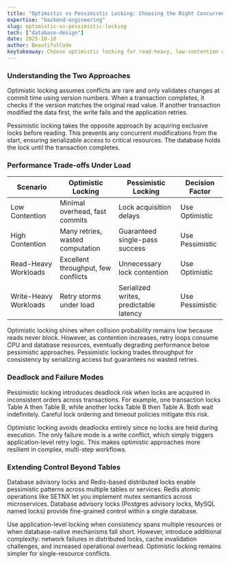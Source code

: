 ```yaml
---
title: "Optimistic vs Pessimistic Locking: Choosing the Right Concurrency Strategy"
expertise: "backend-engineering"
slug: optimistic-vs-pessimistic-locking
tech: ["database-design"]
date: 2025-10-10
author: BeautifulCode
keytakeaway: Choose optimistic locking for read-heavy, low-contention workloads where fast reads matter and choose pessimistic locking for write-heavy, high-contention scenarios where retry overhead would degrade performance.
---
```


### Understanding the Two Approaches

Optimistic locking assumes conflicts are rare and only validates changes at commit time using version numbers. When a transaction completes, it checks if the version matches the original read value. If another transaction modified the data first, the write fails and the application retries.

Pessimistic locking takes the opposite approach by acquiring exclusive locks before reading. This prevents any concurrent modifications from the start, ensuring serializable access to critical resources. The database holds the lock until the transaction completes.

### Performance Trade-offs Under Load

| Scenario | Optimistic Locking | Pessimistic Locking | Decision Factor |
|----------|-------------------|-------------------|-----------------|
| Low Contention | Minimal overhead, fast commits | Lock acquisition delays | Use Optimistic |
| High Contention | Many retries, wasted computation | Guaranteed single-pass success | Use Pessimistic |
| Read-Heavy Workloads | Excellent throughput, few conflicts | Unnecessary lock contention | Use Optimistic |
| Write-Heavy Workloads | Retry storms under load | Serialized writes, predictable latency | Use Pessimistic |

Optimistic locking shines when collision probability remains low because reads never block. However, as contention increases, retry loops consume CPU and database resources, eventually degrading performance below pessimistic approaches. Pessimistic locking trades throughput for consistency by serializing access but guarantees no wasted retries.

### Deadlock and Failure Modes

Pessimistic locking introduces deadlock risk when locks are acquired in inconsistent orders across transactions. For example, one transaction locks Table A then Table B, while another locks Table B then Table A. Both wait indefinitely. Careful lock ordering and timeout policies mitigate this risk.

Optimistic locking avoids deadlocks entirely since no locks are held during execution. The only failure mode is a write conflict, which simply triggers application-level retry logic. This makes optimistic approaches more resilient in complex, multi-step workflows.

### Extending Control Beyond Tables

Database advisory locks and Redis-based distributed locks enable pessimistic patterns across multiple tables or services. Redis atomic operations like SETNX let you implement mutex semantics across microservices. Database advisory locks (Postgres advisory locks, MySQL named locks) provide fine-grained control within a single database.

Use application-level locking when consistency spans multiple resources or when database-native mechanisms fall short. However, introduce additional complexity: network failures in distributed locks, cache invalidation challenges, and increased operational overhead. Optimistic locking remains simpler for single-resource conflicts.